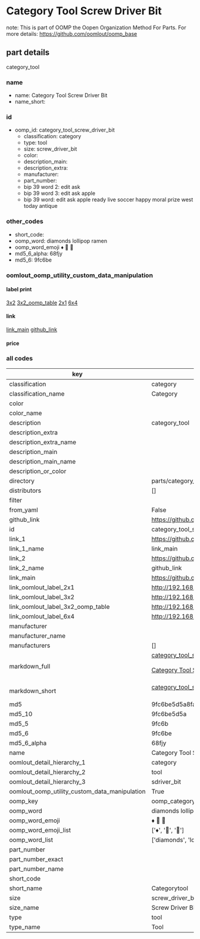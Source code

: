 # Category Tool Screw Driver Bit  

note: This is part of OOMP the Oopen Organization Method For Parts. For more details: https://github.com/oomlout/oomp_base

##  part details



category_tool

### name
* name: Category Tool Screw Driver Bit
* name_short: 
### id
* oomp_id: category_tool_screw_driver_bit
  * classification: category
  * type: tool
  * size: screw_driver_bit
  * color: 
  * description_main: 
  * description_extra: 
  * manufacturer: 
  * part_number: 
  * bip 39 word 2: edit ask
  * bip 39 word 3: edit ask apple
  * bip 39 word: edit ask apple ready live soccer happy moral prize west today antique

### other_codes
* short_code: 
* oomp_word: diamonds lollipop ramen
* oomp_word_emoji :diamonds: :lollipop: :ramen:
* md5_6_alpha: 68fjy
* md5_6: 9fc6be






### oomlout_oomp_utility_custom_data_manipulation
#### label print
[3x2](http://192.168.1.245:1112/?label=oomp%2068fjy)
[3x2_oomp_table](http://192.168.1.107:1112/?label=oomp%2068fjy)
[2x1](http://192.168.1.242:1112/?label=oomp%2068fjy)
[6x4](http://192.168.1.55:1112/?label=oomp%2068fjy)    

#### link

[link_main](https://github.com/oomlout/oomlout_oomp_current_version_messy/tree/main/parts/category_tool_screw_driver_bit) [github_link](https://github.com/oomlout/oomlout_oomp_part_src/tree/main/parts/category_tool_screw_driver_bit)                             

#### price







### all codes 
| key | value |  
| --- | --- |  
| classification | category |  
| classification_name | Category |  
| color |  |  
| color_name |  |  
| description | category_tool |  
| description_extra |  |  
| description_extra_name |  |  
| description_main |  |  
| description_main_name |  |  
| description_or_color |   |  
| directory | parts/category_tool_screw_driver_bit |  
| distributors | [] |  
| filter |  |  
| from_yaml | False |  
| github_link | https://github.com/oomlout/oomlout_oomp_part_src/tree/main/parts/category_tool_screw_driver_bit |  
| id | category_tool_screw_driver_bit |  
| link_1 | https://github.com/oomlout/oomlout_oomp_current_version_messy/tree/main/parts/category_tool_screw_driver_bit |  
| link_1_name | link_main |  
| link_2 | https://github.com/oomlout/oomlout_oomp_part_src/tree/main/parts/category_tool_screw_driver_bit |  
| link_2_name | github_link |  
| link_main | https://github.com/oomlout/oomlout_oomp_current_version_messy/tree/main/parts/category_tool_screw_driver_bit |  
| link_oomlout_label_2x1 | http://192.168.1.242:1112/?label=oomp%2068fjy |  
| link_oomlout_label_3x2 | http://192.168.1.245:1112/?label=oomp%2068fjy |  
| link_oomlout_label_3x2_oomp_table | http://192.168.1.107:1112/?label=oomp%2068fjy |  
| link_oomlout_label_6x4 | http://192.168.1.55:1112/?label=oomp%2068fjy |  
| manufacturer |  |  
| manufacturer_name |  |  
| manufacturers | [] |  
| markdown_full | [category_tool_screw_driver_bit](https://github.com/oomlout/oomlout_oomp_current_version_messy/tree/main/parts/category_tool_screw_driver_bit)<br>[](https://github.com/oomlout/oomlout_oomp_current_version_messy/tree/main/parts/category_tool_screw_driver_bit)<br>[Category Tool Screw Driver Bit](https://github.com/oomlout/oomlout_oomp_current_version_messy/tree/main/parts/category_tool_screw_driver_bit)<br><br> |  
| markdown_short | [category_tool_screw_driver_bit](https://github.com/oomlout/oomlout_oomp_current_version_messy/tree/main/parts/category_tool_screw_driver_bit)<br><br> |  
| md5 | 9fc6be5d5a8fad1f37415b2c15435233 |  
| md5_10 | 9fc6be5d5a |  
| md5_5 | 9fc6b |  
| md5_6 | 9fc6be |  
| md5_6_alpha | 68fjy |  
| name | Category Tool Screw Driver Bit |  
| oomlout_detail_hierarchy_1 | category |  
| oomlout_detail_hierarchy_2 | tool |  
| oomlout_detail_hierarchy_3 | sdriver_bit |  
| oomlout_oomp_utility_custom_data_manipulation | True |  
| oomp_key | oomp_category_tool_screw_driver_bit |  
| oomp_word | diamonds lollipop ramen |  
| oomp_word_emoji | :diamonds: :lollipop: :ramen: |  
| oomp_word_emoji_list | [':diamonds:', ':lollipop:', ':ramen:'] |  
| oomp_word_list | ['diamonds', 'lollipop', 'ramen'] |  
| part_number |  |  
| part_number_exact |  |  
| part_number_name |  |  
| short_code |  |  
| short_name | Categorytool |  
| size | screw_driver_bit |  
| size_name | Screw Driver Bit |  
| type | tool |  
| type_name | Tool |  
